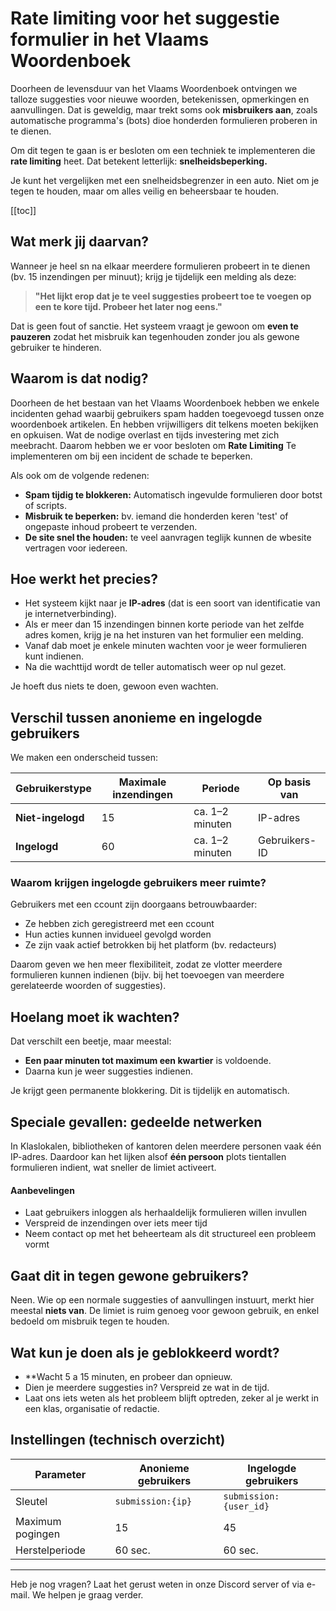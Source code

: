 # Rate limiting voor het suggestie formulier in het Vlaams Woordenboek 

Doorheen de levensduur van het Vlaams Woordenboek ontvingen we talloze suggesties voor nieuwe woorden, betekenissen, opmerkingen en aanvullingen. 
Dat is geweldig, maar trekt soms ook **misbruikers aan**, zoals automatische programma's (bots) dioe honderden formulieren proberen in te dienen. 

Om dit tegen te gaan is er besloten om een techniek te implementeren die **rate limiting** heet. 
Dat betekent letterlijk: **snelheidsbeperking.** 

Je kunt het vergelijken met een snelheidsbegrenzer in een auto. Niet om je tegen te houden, maar om alles veilig en beheersbaar te houden. 

[[toc]]

## Wat merk jij daarvan? 

Wanneer je heel sn na elkaar meerdere formulieren probeert in te dienen (bv. 15 inzendingen per minuut); krijg je tijdelijk een melding als deze: 

> **"Het lijkt erop dat je te veel suggesties probeert toe te voegen op een te kore tijd. Probeer het later nog eens."**

Dat is geen fout of sanctie. Het systeem vraagt je gewoon om **even te pauzeren** zodat het misbruik kan tegenhouden zonder jou als gewone gebruiker te hinderen. 

## Waarom is dat nodig? 

Doorheen de het bestaan van het Vlaams Woordenboek hebben we enkele incidenten gehad waarbij gebruikers spam hadden toegevoegd tussen onze woordenboek artikelen. En hebben vrijwilligers dit telkens moeten bekijken en opkuisen. Wat de nodige overlast en tijds investering met zich meebracht. Daarom hebben we er voor besloten om **Rate Limiting** Te implementeren om bij een incident de schade te beperken. 

Als ook om de volgende redenen: 

- **Spam tijdig te blokkeren:** Automatisch ingevulde formulieren door botst of scripts. 
- **Misbruik te beperken:** bv. iemand die honderden keren 'test' of ongepaste inhoud probeert te verzenden. 
- **De site snel the houden:** te veel aanvragen teglijk kunnen de wbesite vertragen voor iedereen. 

## Hoe werkt het precies? 

- Het systeem kijkt naar je **IP-adres** (dat is een soort van identificatie van je internetverbinding). 
- Als er meer dan 15 inzendingen binnen korte periode van het zelfde adres komen, krijg je na het insturen van het formulier een melding. 
- Vanaf dab moet je enkele minuten wachten voor je weer formulieren kunt indienen. 
- Na die wachttijd wordt de teller automatisch weer op nul gezet. 


Je hoeft dus niets te doen, gewoon even wachten. 

## Verschil tussen anonieme en ingelogde gebruikers

We maken een onderscheid tussen: 

| Gebruikerstype    | Maximale inzendingen | Periode         | Op basis van  |
| ----------------- | -------------------- | --------------- | ------------- |
| **Niet-ingelogd** | 15                   | ca. 1–2 minuten | IP-adres      |
| **Ingelogd**      | 60                   | ca. 1–2 minuten | Gebruikers-ID |

### Waarom krijgen ingelogde gebruikers meer ruimte? 

Gebruikers met een ccount zijn doorgaans betrouwbaarder: 

- Ze hebben zich geregistreerd met een ccount 
- Hun acties kunnen invidueel gevolgd worden 
- Ze zijn vaak actief betrokken bij het platform (bv. redacteurs)

Daarom geven we hen meer flexibiliteit, zodat ze vlotter meerdere formulieren kunnen indienen (bijv. bij het toevoegen van meerdere gerelateerde woorden of suggesties).

## Hoelang moet ik wachten? 

Dat verschilt een beetje, maar meestal: 

- **Een paar minuten tot maximum een kwartier** is voldoende. 
- Daarna kun je weer suggesties indienen. 

Je krijgt geen permanente blokkering. Dit is tijdelijk en automatisch. 

## Speciale gevallen: gedeelde netwerken 

In Klaslokalen, bibliotheken of kantoren delen meerdere personen vaak één IP-adres. Daardoor kan het lijken alsof **één persoon** plots tientallen formulieren indient, wat sneller de limiet activeert. 

#### Aanbevelingen 

- Laat gebruikers inloggen als herhaaldelijk formulieren willen invullen 
- Verspreid de inzendingen over iets meer tijd 
- Neem contact op met het beheerteam als dit structureel een probleem vormt

## Gaat dit in tegen gewone gebruikers? 

Neen. Wie op een normale suggesties of aanvullingen instuurt, merkt hier meestal **niets van**. 
De limiet is ruim genoeg voor gewoon gebruik, en enkel bedoeld om misbruik tegen te houden. 

## Wat kun je doen als je geblokkeerd wordt? 

- **Wacht 5 a 15 minuten, en probeer dan opnieuw. 
- Dien je meerdere suggesties in? Verspreid ze wat in de tijd. 
- Laat ons iets weten als het probleem blijft optreden, zeker al je werkt in een klas, organisatie of redactie. 

## Instellingen (technisch overzicht)

| Parameter         | Anonieme gebruikers                      | Ingelogde gebruikers   |
| ----------------- | ---------------------------------------- | ---------------------- |
| Sleutel           | `submission:{ip}`                        | `submission:{user_id}` |
| Maximum pogingen  | 15                                       | 45                     |
| Herstelperiode    | 60 sec.                                  | 60 sec.                |

--- 

Heb je nog vragen? Laat het gerust weten in onze Discord server of via e-mail. We helpen je graag verder. 